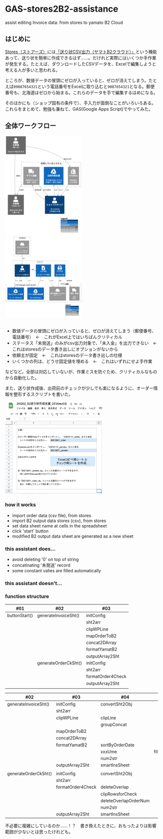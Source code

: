 # GAS-stores2B2-assistance
assist editing Invoice data: from stores to yamato B2 Cloud

## はじめに

[Stores（ストアーズ）](https://stores.jp/ec)には[「送り状CSV出力（ヤマトB2クラウド）」](https://officialmag.stores.jp/entry/kaigyou/kinou-okurijo-yamato)という機能あって、送り状を簡単に作成できるはず……。だけれど実際にはいくつか手作業が発生する。たとえば、ダウンロードしたCSVデータを、Excelで編集しようと考える人が多いと思われる。

ところが、数値データの冒頭にゼロが入っていると、ゼロが消えてしまう。たとえば`09087654321`という電話番号をExcelに取り込むと`9087654321`となる。郵便番号も、北海道はゼロから始まる。これらのデータを手で編集するはめになる。

そのほかにも（ショップ固有の条件で）、手入力が面倒なことがいろいろある。これらをまとめて、勉強も兼ねて、GAS(Google Apps Script)でやってみた。

## 全体ワークフロー

<img src="https://github.com/hnsol/GAS-stores2B2-assistance/blob/main/images/DaaC/C4_Context.png" width=50%>

<img src="https://github.com/hnsol/GAS-stores2B2-assistance/blob/main/images/DaaC/C4_Container.png" width=50%>


## 

- 数値データの冒頭にゼロが入っていると、ゼロが消えてしまう（郵便番号、電話番号）　←　これがExcel上ではいちばんクリティカル
- ステータス「未発送」のみがcsv出力対象で、「未入金」を出力できない　←　これはstoresのデータ書き出しにオプションがないから
- 依頼主が固定　←　これはstoresのデータ書き出しの仕様
- いくつかの列は、どうせ固定値を埋める　←　これはいずれにせよ手作業

などなど。全部は対応していないが、作業ミスを防ぐため、クリティカルなものから自動化した。

また、送り状作成後、出荷前のチェックが少しでも楽になるように、オーダー情報を整形するスクリプトを書いた。



<img src="https://github.com/hnsol/GAS-stores2B2-assistance/blob/main/images/SS_configsheet.png" width="320px">


### how it works

- import order data (csv file), from stores
- import B2 output data stores (csv), from stores
- set data sheet name at cells in the spreadsheet
- click 'start' button
- modified B2 output data sheet are generated as a new sheet

### this assistant does...

- avoid deleting '0' on top of string
- concatinating '未発送' record
- some constant valies are filled automatically


### this assistant doesn't...

### function structure


| #01           | #02                  | #03               |
| ------------- | -------------------- | ----------------- |
| buttonStart() | generateInvoiceSht() | initConfig        |
|               |                      | sht2arr           |
|               |                      | clipWPLine        |
|               |                      | mapOrderToB2      |
|               |                      | concat2DArray     |
|               |                      | formatYamatB2     |
|               |                      | outputArray2Sht   |
|               | generateOrderCkSht() | initConfig        |
|               |                      | sht2arr           |
|               |                      | formatOrder4Check |
|               |                      | outputArray2Sht   |
|               |                      |                   |

| #02                  | #03               | #04                   | #05            |
| -------------------- | ----------------- | --------------------- | -------------- |
| generateInvoiceSht() | initConfig        | convertSht2Obj        |                |
|                      | sht2arr           |                       |                |
|                      | clipWPLine        | clipLine              |                |
|                      |                   | groupConcat           |                |
|                      | mapOrderToB2      |                       |                |
|                      | concat2DArray     |                       |                |
|                      | formatYamatB2     | sortByOrderDate       |                |
|                      |                   | xxxUme                | fillConstValue |
|                      |                   | num2str               |                |
|                      | outputArray2Sht   | smartInsSheet         |                |
|                      |                   |                       |                |
| generateOrderCkSht() | initConfig        | convertSht2Obj        |                |
|                      | sht2arr           |                       |                |
|                      | formatOrder4Check | deleteOverlap         |                |
|                      |                   | clipRowsforCheck      |                |
|                      |                   | deleteOverlapOrderNum |                |
|                      |                   | num2str               |                |
|                      | outputArray2Sht   | smartInsSheet         |                |

不必要に複雑にしているのか……！？　書き換えたときに、おもったよりは影響範囲が少ないとは思ったけれども。

